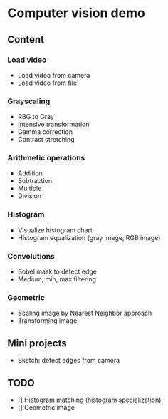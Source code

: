 # Computer vision demo

## Content

### Load video
* Load video from camera
* Load video from file

### Grayscaling
* RBG to Gray 
* Intensive transformation
* Gamma correction
* Contrast stretching

### Arithmetic operations
* Addition
* Subtraction
* Multiple
* Division

### Histogram
* Visualize histogram chart
* Histogram equalization (gray image, RGB image)

### Convolutions
- Sobel mask to detect edge
- Medium, min, max filtering

### Geometric
- Scaling image by Nearest Neighbor approach
- Transforming image


## Mini projects
* Sketch: detect edges from camera


## TODO
- [] Histogram matching (histogram specialization)
- [] Geometric image
